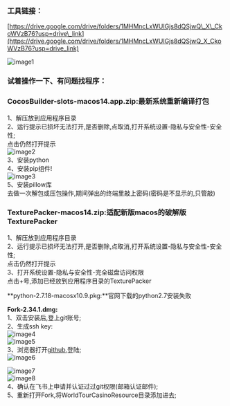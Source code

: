 ### **工具链接：**

[https://drive.google.com/drive/folders/1MHMncLxWUIGjs8dQSjwQ\_X\_CkoWVzB76?usp=drive\_link](https://drive.google.com/drive/folders/1MHMncLxWUIGjs8dQSjwQ_X_CkoWVzB76?usp=drive_link)

![image1](http://localhost:5173/WTC-Docs/assets/1758727509992_4c92d760.png)

### **试着操作一下、有问题找程序：**

### **CocosBuilder-slots-macos14.app.zip:最新系统重新编译打包**

1、解压放到应用程序目录  
2、运行提示已损坏无法打开,是否删除,点取消,打开系统设置-隐私与安全性-安全性;  
   点击仍然打开提示  
![image2](http://localhost:5173/WTC-Docs/assets/1758727509994_12170772.png)     
3、安装python  
4、安装pip组件\!  
![image3](http://localhost:5173/WTC-Docs/assets/1758727509995_a8ddb4ed.png)  
5、安装pillow库  
去做一次解包或压包操作,期间弹出的终端里敲上密码(密码是不显示的,只管敲)

### **TexturePacker-macos14.zip:适配新版macos的破解版TexturePacker**

1、解压放到应用程序目录  
2、运行提示已损坏无法打开,是否删除,点取消,打开系统设置-隐私与安全性-安全性;  
   点击仍然打开提示  
3、打开系统设置-隐私与安全性-完全磁盘访问权限  
   点击+号,添加已经放到应用程序目录的TexturePacker

**python-2.7.18-macosx10.9.pkg:**官网下载的python2.7安装失败

**Fork-2.34.1.dmg:**  
1、双击安装后,登上git账号;  
2、生成ssh key:  
![image4](http://localhost:5173/WTC-Docs/assets/1758727509996_c3872b27.png)  
![image5](http://localhost:5173/WTC-Docs/assets/1758727509998_47ee4e35.png)  
3、浏览器打开[github](https://github.com/),登陆;  
![image6](http://localhost:5173/WTC-Docs/assets/1758727509998_613c6111.png)

![image7](http://localhost:5173/WTC-Docs/assets/1758727509999_6a3dec54.png)  
![image8](http://localhost:5173/WTC-Docs/assets/1758727510001_1c985d60.png)  
4、确认在飞书上申请并认证过过git权限(邮箱认证邮件);  
5、重新打开Fork,将WorldTourCasinoResource目录添加进去;  
















